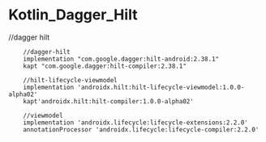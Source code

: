 # Kotlin_Dagger_Hilt




//dagger hilt



        //dagger-hilt
        implementation "com.google.dagger:hilt-android:2.38.1"
        kapt "com.google.dagger:hilt-compiler:2.38.1"

        //hilt-lifecycle-viewmodel
        implementation 'androidx.hilt:hilt-lifecycle-viewmodel:1.0.0-alpha02'
        kapt'androidx.hilt:hilt-compiler:1.0.0-alpha02'

        //viewmodel
        implementation 'androidx.lifecycle:lifecycle-extensions:2.2.0'
        annotationProcessor 'androidx.lifecycle:lifecycle-compiler:2.2.0'
